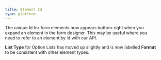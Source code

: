 ```yaml
---
title: Element Id
type: platform
---
```


The unique Id for form elements now appears bottom-right when you expand an element in the form designer. This may be useful where you need to refer to an element by Id with our API.

**List Type** for Option Lists has moved up slightly and is now labelled **Format** to be consistent with other element types.